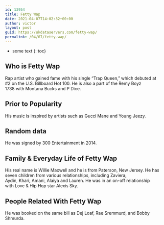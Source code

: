 ```yaml
---
id: 13954
title: Fetty Wap
date: 2021-04-07T14:02:32+00:00
author: victor
layout: post
guid: https://ukdataservers.com/fetty-wap/
permalink: /04/07/fetty-wap/
---
```


* some text
{: toc}


## Who is Fetty Wap



Rap artist who gained fame with his single &#8220;Trap Queen,&#8221; which debuted at #2 on the U.S. Billboard Hot 100. He is also a part of the Remy Boyz 1738 with Montana Bucks and P Dice.

                
                
                
## Prior to Popularity



His music is inspired by artists such as Gucci Mane and Young Jeezy.

                
                
                
## Random data



He was signed by 300 Entertainment in 2014.

                
                
                
## Family & Everyday Life of Fetty Wap



His real name is Willie Maxwell and he is from Paterson, New Jersey. He has seven children from various relationships, including Zaviera, Aydin, Khari, Amani, Alaiya and Lauren. He was in an on-off relationship with Love & Hip Hop star Alexis Sky.

                
                
                
## People Related With Fetty Wap



He was booked on the same bill as Dej Loaf, Rae Sremmurd, and Bobby Shmurda. 

                
              
            
          
          
          